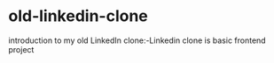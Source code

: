 # old-linkedin-clone
introduction to my  old LinkedIn clone:-Linkedin clone is basic frontend project 

